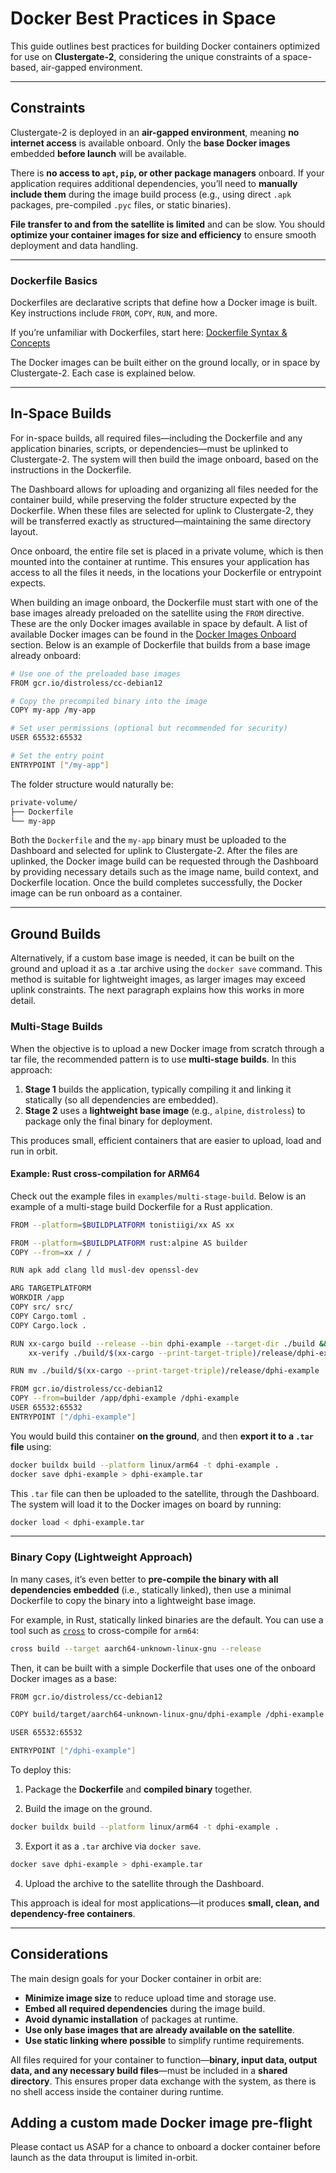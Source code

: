 # Docker Best Practices in Space

This guide outlines best practices for building Docker containers optimized for use on **Clustergate-2**, considering the unique constraints of a space-based, air-gapped environment.

---

## Constraints

Clustergate-2 is deployed in an **air-gapped environment**, meaning **no internet access** is available onboard. Only the **base Docker images** embedded **before launch** will be available.

There is **no access to `apt`, `pip`, or other package managers** onboard. If your application requires additional dependencies, you’ll need to **manually include them** during the image build process (e.g., using direct `.apk` packages, pre-compiled `.pyc` files, or static binaries).

**File transfer to and from the satellite is limited** and can be slow. You should **optimize your container images for size and efficiency** to ensure smooth deployment and data handling.

---

### Dockerfile Basics

Dockerfiles are declarative scripts that define how a Docker image is built. Key instructions include `FROM`, `COPY`, `RUN`, and more.

If you’re unfamiliar with Dockerfiles, start here:
[Dockerfile Syntax & Concepts](https://docs.docker.com/build/concepts/dockerfile/)

The Docker images can be built either on the ground locally, or in space by Clustergate-2. Each case is explained below.

--- 

## In-Space Builds

For in-space builds, all required files—including the Dockerfile and any application binaries, scripts, or dependencies—must be uplinked to Clustergate-2. The system will then build the image onboard, based on the instructions in the Dockerfile.

The Dashboard allows for uploading and organizing all files needed for the container build, while preserving the folder structure expected by the Dockerfile. When these files are selected for uplink to Clustergate-2, they will be transferred exactly as structured—maintaining the same directory layout.

Once onboard, the entire file set is placed in a private volume, which is then mounted into the container at runtime. This ensures your application has access to all the files it needs, in the locations your Dockerfile or entrypoint expects.

When building an image onboard, the Dockerfile must start with one of the base images already preloaded on the satellite using the `FROM` directive. These are the only Docker images available in space by default. A list of available Docker images can be found in the [Docker Images Onboard](docs/2-specs/docker-imgs.md) section. Below is an example of Dockerfile that builds from a base image already onboard:

```bash
# Use one of the preloaded base images
FROM gcr.io/distroless/cc-debian12

# Copy the precompiled binary into the image
COPY my-app /my-app

# Set user permissions (optional but recommended for security)
USER 65532:65532

# Set the entry point
ENTRYPOINT ["/my-app"]
```

The folder structure would naturally be:

```bash
private-volume/
├── Dockerfile
└── my-app
```


Both the `Dockerfile` and the `my-app` binary must be uploaded to the Dashboard and selected for uplink to Clustergate-2. After the files are uplinked, the Docker image build can be requested through the Dashboard by providing necessary details such as the image name, build context, and Dockerfile location. Once the build completes successfully, the Docker image can be run onboard as a container.

---

## Ground Builds

Alternatively, if a custom base image is needed, it can be built on the ground and upload it as a .tar archive using the `docker save` command. This method is suitable for lightweight images, as larger images may exceed uplink constraints. The next paragraph explains how this works in more detail.

### Multi-Stage Builds

When the objective is to upload a new Docker image from scratch through a tar file, the recommended pattern is to use **multi-stage builds**. In this approach:

1. **Stage 1** builds the application, typically compiling it and linking it statically (so all dependencies are embedded).
2. **Stage 2** uses a **lightweight base image** (e.g., `alpine`, `distroless`) to package only the final binary for deployment.

This produces small, efficient containers that are easier to upload, load and run in orbit.

#### Example: Rust cross-compilation for ARM64
Check out the example files in `examples/multi-stage-build`. Below is an example of a multi-stage build Dockerfile for a Rust application. 

```bash
FROM --platform=$BUILDPLATFORM tonistiigi/xx AS xx

FROM --platform=$BUILDPLATFORM rust:alpine AS builder
COPY --from=xx / /

RUN apk add clang lld musl-dev openssl-dev

ARG TARGETPLATFORM
WORKDIR /app
COPY src/ src/
COPY Cargo.toml .
COPY Cargo.lock .

RUN xx-cargo build --release --bin dphi-example --target-dir ./build && \
    xx-verify ./build/$(xx-cargo --print-target-triple)/release/dphi-example

RUN mv ./build/$(xx-cargo --print-target-triple)/release/dphi-example .

FROM gcr.io/distroless/cc-debian12
COPY --from=builder /app/dphi-example /dphi-example
USER 65532:65532
ENTRYPOINT ["/dphi-example"]
```

You would build this container **on the ground**, and then **export it to a `.tar` file** using:

```bash
docker buildx build --platform linux/arm64 -t dphi-example .
docker save dphi-example > dphi-example.tar
```

This `.tar` file can then be uploaded to the satellite, through the Dashboard. The system will load it to the Docker images on board by running: 

```bash
docker load < dphi-example.tar
```

---

### Binary Copy (Lightweight Approach)

In many cases, it’s even better to **pre-compile the binary with all dependencies embedded** (i.e., statically linked), then use a minimal Dockerfile to copy the binary into a lightweight base image.

For example, in Rust, statically linked binaries are the default. You can use a tool such as [`cross`](https://github.com/cross-rs/cross) to cross-compile for `arm64`:

```bash
cross build --target aarch64-unknown-linux-gnu --release
```

Then, it can be built with a simple Dockerfile that uses one of the onboard Docker images as a base:

```bash
FROM gcr.io/distroless/cc-debian12

COPY build/target/aarch64-unknown-linux-gnu/dphi-example /dphi-example

USER 65532:65532

ENTRYPOINT ["/dphi-example"]
```

To deploy this:

1. Package the **Dockerfile** and **compiled binary** together.

2. Build the image on the ground.

```bash
docker buildx build --platform linux/arm64 -t dphi-example .
```

3. Export it as a `.tar` archive via `docker save`.

```bash
docker save dphi-example > dphi-example.tar
```

4. Upload the archive to the satellite through the Dashboard.

This approach is ideal for most applications—it produces **small, clean, and dependency-free containers**.

---

## Considerations

The main design goals for your Docker container in orbit are:

* **Minimize image size** to reduce upload time and storage use.
* **Embed all required dependencies** during the image build.
* **Avoid dynamic installation** of packages at runtime.
* **Use only base images that are already available on the satellite**.
* **Use static linking where possible** to simplify runtime requirements.

All files required for your container to function—**binary, input data, output data, and any necessary build files**—must be included in a **shared directory**. This ensures proper data exchange with the system, as there is no shell access inside the container during runtime.

## Adding a custom made Docker image pre-flight

Please contact us ASAP for a chance to onboard a docker container before launch as the data throuput is limited in-orbit.
